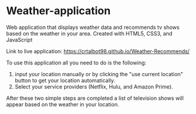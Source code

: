 # Weather-application
Web application that displays weather data and recommends tv shows based on the weather in your area. 
Created with HTML5, CSS3, and JavaScript

Link to live application: https://crtalbot98.github.io/Weather-Recommends/

To use this application all you need to do is the following:
1. input your location manually or by clicking the "use current location" button to get your location automatically. 
2. Select your service providers (Netflix, Hulu, and Amazon Prime).

After these two simple steps are completed a list of television shows will appear based on the weather in your location.
